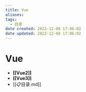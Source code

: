 ```yaml
---
title: Vue
aliases:
tags:
  - 目录
date created: 2022-12-08 17:06:02
date updated: 2022-12-08 17:06:02
---
```


# Vue

- **[[Vue2]]**
- **[[Vue3]]**
- [[📋目录.md]]

